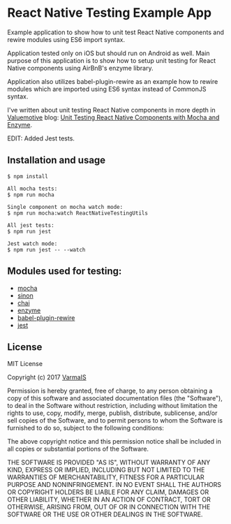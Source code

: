 # React Native Testing Example App

Example application to show how to unit test React Native components and rewire modules using ES6 import syntax.

Application tested only on iOS but should run on Android as well. Main purpose of this application is to show how to setup unit testing for React Native components using AirBnB's enzyme library. 

Application also utilizes babel-plugin-rewire as an example how to rewire modules which are imported using ES6 syntax instead of CommonJS syntax.

I've written about unit testing React Native components in more depth in [Valuemotive](http://valuemotive.com/) blog: [Unit Testing React Native Components with Mocha and Enzyme](http://valuemotive.com/2016/08/01/unit-testing-react-native-components-with-mocha-and-enzyme/).

EDIT: Added Jest tests.

## Installation and usage

    $ npm install
    
    All mocha tests:
    $ npm run mocha
    
    Single component on mocha watch mode:
    $ npm run mocha:watch ReactNativeTestingUtils
    
    All jest tests:
    $ npm run jest
    
    Jest watch mode:
    $ npm run jest -- --watch
    
    
## Modules used for testing:

- [mocha](https://mochajs.org/)
- [sinon](http://sinonjs.org/)
- [chai](http://chaijs.com/)
- [enzyme](http://airbnb.io/enzyme/)
- [babel-plugin-rewire](https://www.npmjs.com/package/babel-plugin-rewire)
- [jest](https://facebook.github.io/jest/)


## License

MIT License

Copyright (c) 2017 [VarmaIS](https://varmais.fi)

Permission is hereby granted, free of charge, to any person obtaining a copy
of this software and associated documentation files (the "Software"), to deal
in the Software without restriction, including without limitation the rights
to use, copy, modify, merge, publish, distribute, sublicense, and/or sell
copies of the Software, and to permit persons to whom the Software is
furnished to do so, subject to the following conditions:

The above copyright notice and this permission notice shall be included in all
copies or substantial portions of the Software.

THE SOFTWARE IS PROVIDED "AS IS", WITHOUT WARRANTY OF ANY KIND, EXPRESS OR
IMPLIED, INCLUDING BUT NOT LIMITED TO THE WARRANTIES OF MERCHANTABILITY,
FITNESS FOR A PARTICULAR PURPOSE AND NONINFRINGEMENT. IN NO EVENT SHALL THE
AUTHORS OR COPYRIGHT HOLDERS BE LIABLE FOR ANY CLAIM, DAMAGES OR OTHER
LIABILITY, WHETHER IN AN ACTION OF CONTRACT, TORT OR OTHERWISE, ARISING FROM,
OUT OF OR IN CONNECTION WITH THE SOFTWARE OR THE USE OR OTHER DEALINGS IN THE
SOFTWARE.
